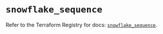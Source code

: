 # `snowflake_sequence`

Refer to the Terraform Registry for docs: [`snowflake_sequence`](https://registry.terraform.io/providers/snowflake-labs/snowflake/0.97.0/docs/resources/sequence).
